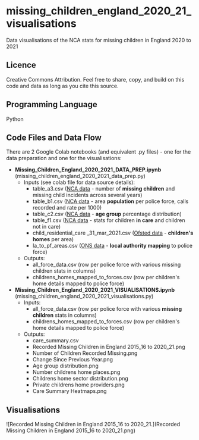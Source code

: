 # missing_children_england_2020_21_visualisations
Data visualisations of the NCA stats for missing children in England 2020 to 2021

## Licence
Creative Commons Attribution. Feel free to share, copy, and build on this code and data as long as you cite this source. 

## Programming Language

Python

## Code Files and Data Flow

There are 2 Google Colab notebooks (and equivalent .py files) - one for the data preparation and one for the visualisations:
- **Missing_Children_England_2020_2021_DATA_PREP.ipynb** (missing_children_england_2020_2021_data_prep.py)
  - Inputs (see colab file for data source details):
    - table_a3.csv ([NCA data](https://missingpersons.police.uk/cy-gb/resources/downloads/missing-persons-statistical-bulletins) - number of **missing children** and missing child incidents across several years)
    - table_b1.csv ([NCA data](https://missingpersons.police.uk/cy-gb/resources/downloads/missing-persons-statistical-bulletins) - area **population** per police force, calls recorded and rate per 1000)
    - table_c2.csv ([NCA data](https://missingpersons.police.uk/cy-gb/resources/downloads/missing-persons-statistical-bulletins) - **age group** percentage distribution)
    - table_f1.csv ([NCA data](https://missingpersons.police.uk/cy-gb/resources/downloads/missing-persons-statistical-bulletins) - stats for children **in care** and children not in care)
    - child_residential_care _31_mar_2021.csv ([Ofsted data](https://www.gov.uk/government/statistics/childrens-social-care-data-in-england-2021) - **children's homes** per area)
    - la_to_pf_areas.csv ([ONS data](https://www.data.gov.uk/dataset/d014d7d2-1836-468f-97b8-bb7d0b061bf7/local-authority-district-to-community-safety-partnerships-to-police-force-areas-december-2016-lookup-in-england-and-wales) - **local authority mapping** to police force)
  - Outputs:
    - all_force_data.csv (row per police force with various missing children stats in columns)
    - childrens_homes_mapped_to_forces.csv (row per children's home details mapped to police force)
- **Missing_Children_England_2020_2021_VISUALISATIONS.ipynb** (missing_children_england_2020_2021_visualisations.py)
  - Inputs:
    - all_force_data.csv (row per police force with various **missing children** stats in columns)
    - childrens_homes_mapped_to_forces.csv (row per children's home details mapped to police force)
  - Outputs:
    - care_summary.csv
    - Recorded Missing Children in England 2015_16 to 2020_21.png
    - Number of Children Recorded Missing.png
    - Change Since Previous Year.png
    - Age group distribution.png
    - Number childrens home places.png
    - Childrens home sector distribution.png
    - Private childrens home providers.png
    - Care Summary Heatmaps.png
    
## Visualisations

![Recorded Missing Children in England 2015_16 to 2020_21.](Recorded Missing Children in England 2015_16 to 2020_21.png)

